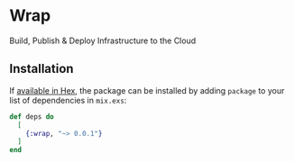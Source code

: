 # Wrap

Build, Publish & Deploy Infrastructure to the Cloud

## Installation

If [available in Hex](https://hex.pm/docs/publish), the package can be installed
by adding `package` to your list of dependencies in `mix.exs`:

```elixir
def deps do
  [
    {:wrap, "~> 0.0.1"}
  ]
end
```
